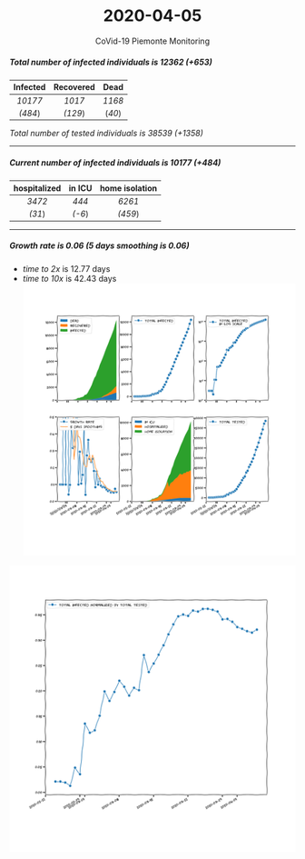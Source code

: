 <div align='center'>

# 2020-04-05
CoVid-19 Piemonte Monitoring
</div>

##### Total number of infected individuals is 12362 (+653)
Infected | Recovered | Dead
:---: | :---: | :---:
*10177* | *1017* | *1168*
*(484*) | *(129*) | (*40*)

*Total number of tested individuals is 38539 (+1358)*
***
##### Current number of infected individuals is 10177 (+484)
hospitalized | in ICU | home isolation
:---: | :---: | :---:
*3472* |*444* |*6261*
*(31*) |*(-6*) |*(459*)
***
##### Growth rate is 0.06 (5 days smoothing is 0.06)
- *time to 2x* is 12.77 days
- *time to 10x* is 42.43 days
![stats][stats]

![infected_normalized][infected_normalized]

[stats]: stats_Piemonte.png
[infected_normalized]: infected_normalized_Piemonte.png
